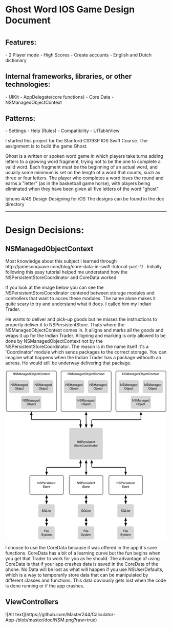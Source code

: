 <h1>Ghost Word IOS Game Design Document<h1> 

<h2>Features:</h2>
- 2 Player mode
- High Scores
- Create accounts
- English and Dutch dictionary 

<h2>Internal frameworks, libraries, or other technologies:</h2>
- UIKit
- AppDelegate(core functions)
- Core Data
- NSManagedObjectContext

<h2>Patterns:</h2>
- Settings
- Help (Rules)
- Compatibility
- UITableView

I started this project for the Stanford CS193P IOS Swift Course. The assignment is to build the game Ghost. 

Ghost is a written or spoken word game in which players take turns adding letters to a growing word fragment, trying not to be the one to complete a valid word. Each fragment must be the beginning of an actual word, and usually some minimum is set on the length of a word that counts, such as three or four letters. The player who completes a word loses the round and earns a "letter" (as in the basketball game horse), with players being eliminated when they have been given all five letters of the word "ghost".

Iphone 4/4S Design
Designing for iOS
The designs can be found in the doc directory

---------------
<h1>Design Decisions:</h1>

<h2>NSManagedObjectContext</h2>
Most knowledge about this subject I learned through http://jamesonquave.com/blog/core-data-in-swift-tutorial-part-1/ . Initially following this easy tutorial helped me understand how the NSPersistentStoreCoordinator and CoreData worked. 

If you look at the image below you can see the NSPersistentStoreCoordinator centered between storage modules and controllers that want to acces these modules. The name alone makes it quite scary to try and understand what it does. I called him my Indian Trader. 

He wants to deliver and pick-up goods but he misses the instructions to properly deliver it to NSPersistentStore. Thats where the NSManagedObjectContext comes in. It alligns and marks all the goods and wraps it up for the Indian Trader. Alligning and marking is only allowed to be done by NSManagedObjectContext not by the NSPersistentStoreCoordinator. The reason is in the name itself it's a 'Coordinator' module which sends packages to the correct storage. You can imagine what happens when the Indian Trader has a package withouth an adress. He would still be underway delivering that package.

![Alt text](https://github.com/Master244/Calculator-App-/blob/master/doc/NSM.png?raw=true)

I choose to use the CoreData because it was offered in the app it's core functions. CoreData has a bit of a learning curve but the fun begins when you get that Trader to work for you as he should. The advantage of using CoreData is that if your app crashes data is saved in the CoreData of the phone. No Data will be lost as what will happen if you use NSUserDefaults, which is a way to temporarily store data that can be manipulated by different classes and functions. This data obviously gets lost when the code is done running or if the app crashes. 


<h2>ViewControllers</h2>
![Alt text](https://github.com/Master244/Calculator-App-/blob/master/doc/NSM.png?raw=true)





